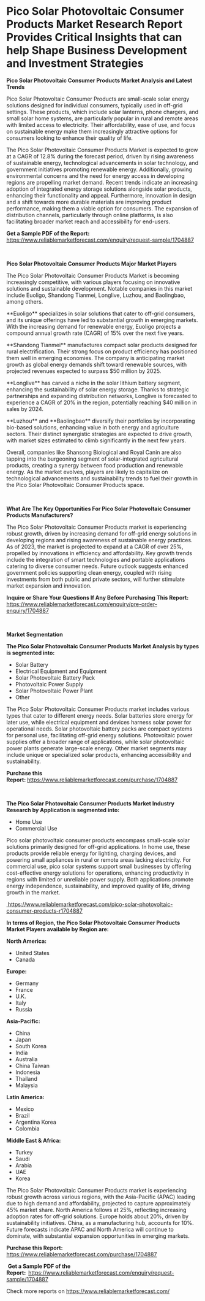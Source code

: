<p><h1>Pico Solar Photovoltaic Consumer Products Market Research Report Provides Critical Insights that can help Shape Business Development and Investment Strategies</h1></p><p><strong>Pico Solar Photovoltaic Consumer Products Market Analysis and Latest Trends</strong></p>
<p><p>Pico Solar Photovoltaic Consumer Products are small-scale solar energy solutions designed for individual consumers, typically used in off-grid settings. These products, which include solar lanterns, phone chargers, and small solar home systems, are particularly popular in rural and remote areas with limited access to electricity. Their affordability, ease of use, and focus on sustainable energy make them increasingly attractive options for consumers looking to enhance their quality of life.</p><p>The Pico Solar Photovoltaic Consumer Products Market is expected to grow at a CAGR of 12.8% during the forecast period, driven by rising awareness of sustainable energy, technological advancements in solar technology, and government initiatives promoting renewable energy. Additionally, growing environmental concerns and the need for energy access in developing regions are propelling market demand. Recent trends indicate an increasing adoption of integrated energy storage solutions alongside solar products, enhancing their functionality and appeal. Furthermore, innovation in design and a shift towards more durable materials are improving product performance, making them a viable option for consumers. The expansion of distribution channels, particularly through online platforms, is also facilitating broader market reach and accessibility for end-users.</p></p>
<p><strong>Get a Sample PDF of the Report:&nbsp;</strong> <a href="https://www.reliablemarketforecast.com/enquiry/request-sample/1704887?utm_campaign=2753&utm_medium=2&utm_source=Github&utm_content=ia&utm_term=27032025&utm_id=pico-solar-photovoltaic-consumer-products">https://www.reliablemarketforecast.com/enquiry/request-sample/1704887</a></p>
<p>&nbsp;</p>
<p><strong>Pico Solar Photovoltaic Consumer Products Major Market Players</strong></p>
<p><p>The Pico Solar Photovoltaic Consumer Products Market is becoming increasingly competitive, with various players focusing on innovative solutions and sustainable development. Notable companies in this market include Euoligo, Shandong Tianmei, Longlive, Luzhou, and Baolingbao, among others.</p><p>**Euoligo** specializes in solar solutions that cater to off-grid consumers, and its unique offerings have led to substantial growth in emerging markets. With the increasing demand for renewable energy, Euoligo projects a compound annual growth rate (CAGR) of 15% over the next five years.</p><p>**Shandong Tianmei** manufactures compact solar products designed for rural electrification. Their strong focus on product efficiency has positioned them well in emerging economies. The company is anticipating market growth as global energy demands shift toward renewable sources, with projected revenues expected to surpass $50 million by 2025.</p><p>**Longlive** has carved a niche in the solar lithium battery segment, enhancing the sustainability of solar energy storage. Thanks to strategic partnerships and expanding distribution networks, Longlive is forecasted to experience a CAGR of 20% in the region, potentially reaching $40 million in sales by 2024.</p><p>**Luzhou** and **Baolingbao** diversify their portfolios by incorporating bio-based solutions, enhancing value in both energy and agriculture sectors. Their distinct synergistic strategies are expected to drive growth, with market sizes estimated to climb significantly in the next few years.</p><p>Overall, companies like Shansong Biological and Royal Canin are also tapping into the burgeoning segment of solar-integrated agricultural products, creating a synergy between food production and renewable energy. As the market evolves, players are likely to capitalize on technological advancements and sustainability trends to fuel their growth in the Pico Solar Photovoltaic Consumer Products space.</p></p>
<p>&nbsp;</p>
<p><strong>What Are The Key Opportunities For Pico Solar Photovoltaic Consumer Products Manufacturers?</strong></p>
<p><p>The Pico Solar Photovoltaic Consumer Products market is experiencing robust growth, driven by increasing demand for off-grid energy solutions in developing regions and rising awareness of sustainable energy practices. As of 2023, the market is projected to expand at a CAGR of over 25%, propelled by innovations in efficiency and affordability. Key growth trends include the integration of smart technologies and portable applications catering to diverse consumer needs. Future outlook suggests enhanced government policies supporting clean energy, coupled with rising investments from both public and private sectors, will further stimulate market expansion and innovation.</p></p>
<p><strong>Inquire or Share Your Questions If Any Before Purchasing This Report:</strong> <a href="https://www.reliablemarketforecast.com/enquiry/pre-order-enquiry/1704887?utm_campaign=2753&utm_medium=2&utm_source=Github&utm_content=ia&utm_term=27032025&utm_id=pico-solar-photovoltaic-consumer-products">https://www.reliablemarketforecast.com/enquiry/pre-order-enquiry/1704887</a></p>
<p>&nbsp;</p>
<p><strong>Market Segmentation</strong></p>
<p><strong>The Pico Solar Photovoltaic Consumer Products Market Analysis by types is segmented into:</strong></p>
<p><ul><li>Solar Battery</li><li>Electrical Equipment and Equipment</li><li>Solar Photovoltaic Battery Pack</li><li>Photovoltaic Power Supply</li><li>Solar Photovoltaic Power Plant</li><li>Other</li></ul></p>
<p><p>The Pico Solar Photovoltaic Consumer Products market includes various types that cater to different energy needs. Solar batteries store energy for later use, while electrical equipment and devices harness solar power for operational needs. Solar photovoltaic battery packs are compact systems for personal use, facilitating off-grid energy solutions. Photovoltaic power supplies offer a broader range of applications, while solar photovoltaic power plants generate large-scale energy. Other market segments may include unique or specialized solar products, enhancing accessibility and sustainability.</p></p>
<p><strong>Purchase this Report:&nbsp;</strong><a href="https://www.reliablemarketforecast.com/purchase/1704887?utm_campaign=2753&utm_medium=2&utm_source=Github&utm_content=ia&utm_term=27032025&utm_id=pico-solar-photovoltaic-consumer-products">https://www.reliablemarketforecast.com/purchase/1704887</a></p>
<p>&nbsp;</p>
<p><strong>The Pico Solar Photovoltaic Consumer Products Market Industry Research by Application is segmented into:</strong></p>
<p><ul><li>Home Use</li><li>Commercial Use</li></ul></p>
<p><p>Pico solar photovoltaic consumer products encompass small-scale solar solutions primarily designed for off-grid applications. In home use, these products provide reliable energy for lighting, charging devices, and powering small appliances in rural or remote areas lacking electricity. For commercial use, pico solar systems support small businesses by offering cost-effective energy solutions for operations, enhancing productivity in regions with limited or unreliable power supply. Both applications promote energy independence, sustainability, and improved quality of life, driving growth in the market.</p></p>
<p><a href="https://www.reliablemarketforecast.com/pico-solar-photovoltaic-consumer-products-r1704887?utm_campaign=2753&utm_medium=2&utm_source=Github&utm_content=ia&utm_term=27032025&utm_id=pico-solar-photovoltaic-consumer-products">&nbsp;https://www.reliablemarketforecast.com/pico-solar-photovoltaic-consumer-products-r1704887</a></p>
<p><strong>In terms of Region, the Pico Solar Photovoltaic Consumer Products Market Players available by Region are:</strong></p>
<p>
    <p> <strong> North America: </strong>
        <ul>
            <li>United States</li>
            <li>Canada</li>
        </ul>
        </p> 
    <p> <strong> Europe: </strong>
        <ul>
            <li>Germany</li>
            <li>France</li>
            <li>U.K.</li>
            <li>Italy</li>
            <li>Russia</li>
        </ul>
        </p> 
    <p> <strong> Asia-Pacific: </strong>
        <ul>
            <li>China</li>
            <li>Japan</li>
            <li>South Korea</li>
            <li>India</li>
            <li>Australia</li>
            <li>China Taiwan</li>
            <li>Indonesia</li>
            <li>Thailand</li>
            <li>Malaysia</li>
        </ul>
        </p> 
    <p> <strong> Latin America: </strong>
        <ul>
            <li>Mexico</li>
            <li>Brazil</li>
            <li>Argentina Korea</li>
            <li>Colombia</li>
        </ul>
        </p> 
    <p> <strong> Middle East & Africa: </strong>
        <ul>
            <li>Turkey</li>
            <li>Saudi</li>
            <li>Arabia</li>
            <li>UAE</li>
            <li>Korea</li>
        </ul>
    </p>
    </p>
<p><p>The Pico Solar Photovoltaic Consumer Products market is experiencing robust growth across various regions, with the Asia-Pacific (APAC) leading due to high demand and affordability, projected to capture approximately 45% market share. North America follows at 25%, reflecting increasing adoption rates for off-grid solutions. Europe holds about 20%, driven by sustainability initiatives. China, as a manufacturing hub, accounts for 10%. Future forecasts indicate APAC and North America will continue to dominate, with substantial expansion opportunities in emerging markets.</p></p>
<p><strong>Purchase this Report: </strong><a href="https://www.reliablemarketforecast.com/purchase/1704887?utm_campaign=2753&utm_medium=2&utm_source=Github&utm_content=ia&utm_term=27032025&utm_id=pico-solar-photovoltaic-consumer-products">https://www.reliablemarketforecast.com/purchase/1704887</a></p>
<p>&nbsp;<strong>Get a Sample PDF of the Report:&nbsp;&nbsp;</strong><a href="https://www.reliablemarketforecast.com/enquiry/request-sample/1704887?utm_campaign=2753&utm_medium=2&utm_source=Github&utm_content=ia&utm_term=27032025&utm_id=pico-solar-photovoltaic-consumer-products">https://www.reliablemarketforecast.com/enquiry/request-sample/1704887</a></p>
<p><strong></strong></p>
<p>Check more reports on <a href="https://www.reliablemarketforecast.com/?utm_campaign=2753&utm_medium=2&utm_source=Github&utm_content=ia&utm_term=27032025&utm_id=pico-solar-photovoltaic-consumer-products">https://www.reliablemarketforecast.com/</a></p>